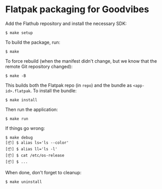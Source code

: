 # Flatpak packaging for Goodvibes

Add the Flathub repository and install the necessary SDK:

    $ make setup

To build the package, run:

    $ make

To force rebuild (when the manifest didn't change, but we know that
the remote Git repository changed):

    $ make -B

This builds both the Flatpak repo (in `repo`) and the bundle as
`<app-id>.flatpak`. To install the bundle:

    $ make install

Then run the application:

    $ make run

If things go wrong:

    $ make debug
    [📦] $ alias ls='ls --color'
    [📦] $ alias ll='ls -l'
    [📦] $ cat /etc/os-release
    [📦] $ ...

When done, don't forget to cleanup:

    $ make uninstall
